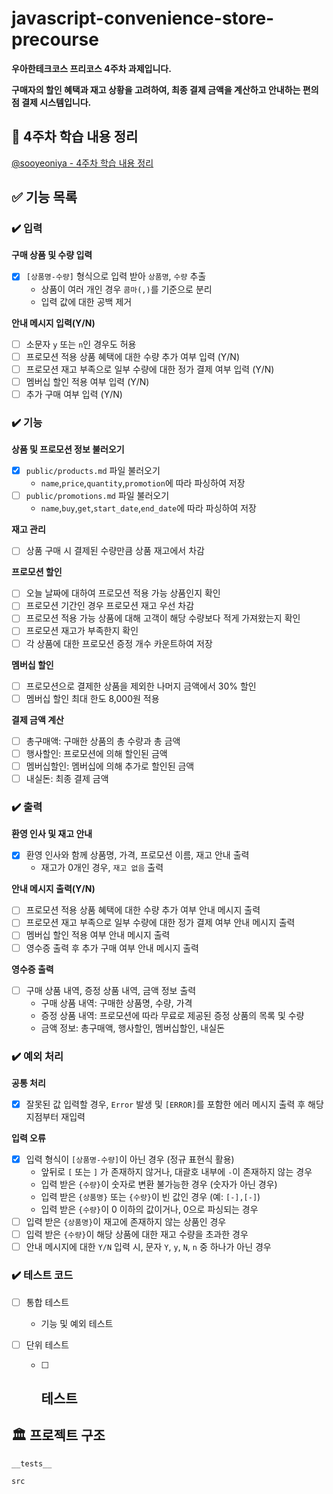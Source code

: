 # javascript-convenience-store-precourse

**우아한테크코스 프리코스 4주차 과제입니다.**

**구매자의 할인 혜택과 재고 상황을 고려하여, 최종 결제 금액을 계산하고 안내하는 편의점 결제 시스템입니다.**

## 📖 4주차 학습 내용 정리

[@sooyeoniya - 4주차 학습 내용 정리](about:blank)

## ✅ 기능 목록

### ✔️ 입력

  **구매 상품 및 수량 입력**
  - [x] `[상품명-수량]` 형식으로 입력 받아 `상품명`, `수량` 추출
    - 상품이 여러 개인 경우 `콤마(,)`를 기준으로 분리
    - 입력 값에 대한 공백 제거

  **안내 메시지 입력(Y/N)**
  - [ ] 소문자 `y` 또는 `n`인 경우도 허용
  - [ ] 프로모션 적용 상품 혜택에 대한 수량 추가 여부 입력 (Y/N)
  - [ ] 프로모션 재고 부족으로 일부 수량에 대한 정가 결제 여부 입력 (Y/N)
  - [ ] 멤버십 할인 적용 여부 입력 (Y/N)
  - [ ] 추가 구매 여부 입력 (Y/N)

### ✔️ 기능

  **상품 및 프로모션 정보 불러오기**
  - [x] `public/products.md` 파일 불러오기
    - `name`,`price`,`quantity`,`promotion`에 따라 파싱하여 저장
  - [ ] `public/promotions.md` 파일 불러오기
    - `name`,`buy`,`get`,`start_date`,`end_date`에 따라 파싱하여 저장

  **재고 관리**
  - [ ] 상품 구매 시 결제된 수량만큼 상품 재고에서 차감

  **프로모션 할인**
  - [ ] 오늘 날짜에 대하여 프로모션 적용 가능 상품인지 확인
  - [ ] 프로모션 기간인 경우 프로모션 재고 우선 차감
  - [ ] 프로모션 적용 가능 상품에 대해 고객이 해당 수량보다 적게 가져왔는지 확인
  - [ ] 프로모션 재고가 부족한지 확인
  - [ ] 각 상품에 대한 프로모션 증정 개수 카운트하여 저장

  **멤버십 할인**
  - [ ] 프로모션으로 결제한 상품을 제외한 나머지 금액에서 30% 할인
  - [ ] 멤버십 할인 최대 한도 8,000원 적용

  **결제 금액 계산**
  - [ ] 총구매액: 구매한 상품의 총 수량과 총 금액
  - [ ] 행사할인: 프로모션에 의해 할인된 금액
  - [ ] 멤버십할인: 멤버십에 의해 추가로 할인된 금액
  - [ ] 내실돈: 최종 결제 금액

### ✔️ 출력

  **환영 인사 및 재고 안내**
  - [x] 환영 인사와 함께 상품명, 가격, 프로모션 이름, 재고 안내 출력
    - 재고가 0개인 경우, `재고 없음` 출력

  **안내 메시지 출력(Y/N)**
  - [ ] 프로모션 적용 상품 혜택에 대한 수량 추가 여부 안내 메시지 출력
  - [ ] 프로모션 재고 부족으로 일부 수량에 대한 정가 결제 여부 안내 메시지 출력
  - [ ] 멤버십 할인 적용 여부 안내 메시지 출력
  - [ ] 영수증 출력 후 추가 구매 여부 안내 메시지 출력

  **영수증 출력**
  - [ ] 구매 상품 내역, 증정 상품 내역, 금액 정보 출력
    - 구매 상품 내역: 구매한 상품명, 수량, 가격
    - 증정 상품 내역: 프로모션에 따라 무료로 제공된 증정 상품의 목록 및 수량
    - 금액 정보: 총구매액, 행사할인, 멤버십할인, 내실돈

### ✔️ 예외 처리

  **공통 처리**
  - [x] 잘못된 값 입력할 경우, `Error` 발생 및 `[ERROR]`를 포함한 에러 메시지 출력 후 해당 지점부터 재입력

  **입력 오류**
  - [x] 입력 형식이 `[상품명-수량]`이 아닌 경우 (정규 표현식 활용)
    - 앞뒤로 `[` 또는 `]` 가 존재하지 않거나, 대괄호 내부에 `-`이 존재하지 않는 경우
    - 입력 받은 `{수량}`이 숫자로 변환 불가능한 경우 (숫자가 아닌 경우)
    - 입력 받은 `{상품명}` 또는 `{수량}`이 빈 값인 경우 (예: `[-],[-]`)
    - 입력 받은 `{수량}`이 0 이하의 값이거나, 0으로 파싱되는 경우
  - [ ] 입력 받은 `{상품명}`이 재고에 존재하지 않는 상품인 경우
  - [ ] 입력 받은 `{수량}`이 해당 상품에 대한 재고 수량을 초과한 경우
  - [ ] 안내 메시지에 대한 `Y/N` 입력 시, 문자 `Y`, `y`, `N`, `n` 중 하나가 아닌 경우

### ✔️ 테스트 코드

  - [ ] 통합 테스트
      - 기능 및 예외 테스트

  - [ ] 단위 테스트

      - [ ] **테스트**
          - 

## 🏛️ 프로젝트 구조
```
__tests__

src

```
